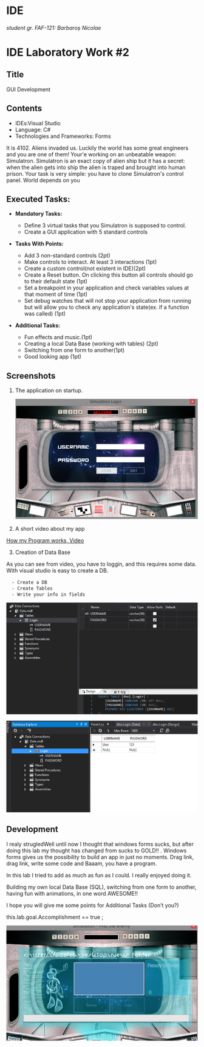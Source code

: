# IDE
###### student gr. FAF-121: Barbaroș Nicolae
# IDE Laboratory Work #2

## Title

GUI Development

## Contents

  - IDEs:Visual Studio
  - Language: C#
  - Technologies and Frameworks: Forms

  It is 4102. Aliens invaded us. Luckily the world has some great engineers and you are one of them! Your'e working on an unbeatable weapon: Simulatron. Simulatron is an exact copy of alien ship but it has a secret: when the alien gets into ship the alien is traped and brought into human prison. Your task is very simple: you have to clone Simulatron's control panel. World depends on you

## Executed Tasks:
  - **Mandatory Tasks:**
    - Define 3 virtual tasks that you Simulatron is supposed to control.
    - Create a GUI application with 5 standard controls
  - **Tasks With Points:**
    - Add 3 non-standard controls (2pt)
    - Make controls to interact. At least 3 interactions (1pt)
    - Create a custom control(not existent in IDE)(2pt)
    - Create a Reset button. On clicking this button all controls should go to their default state (1pt)
    - Set a breakpoint in your application and check variables values at that moment of time (1pt)
    - Set debug watches that will not stop your application from running but will allow you to check any application's state(ex. if a function was called) (1pt)

  - **Additional Tasks:**
    - Fun effects and music.(1pt)
    - Creating a local Data Base (working with tables) (2pt)
    - Switching from one form to another(1pt)
    - Good looking app (1pt)


## Screenshots

1. The application on startup.

    ![Screenshot1](https://raw.githubusercontent.com/TUM-FAF/FAF-121-Barbaros-Nicolae/master/IDE/Lab%232/LOGINApp/onStart.png)

2. A short video about my app
  
  [How my Program works, Video](https://www.youtube.com/watch?v=oFf6w1Hj_OE&feature=youtu.be)

3. Creation of Data Base

As you can see from video, you have to loggin, and this requires some data. With visual studio is easy to create a DB.

      - Create a DB
      - Create Tables
      - Write your info in fields

 ![Screenshot2](https://raw.githubusercontent.com/TUM-FAF/FAF-121-Barbaros-Nicolae/master/IDE/Lab%232/LOGINApp/DataBase.png)

 ![Screenshot3](https://raw.githubusercontent.com/TUM-FAF/FAF-121-Barbaros-Nicolae/master/IDE/Lab%232/LOGINApp/DataBaseTable.png)

## Development
 
I realy strugledWell until now I thought that windows forms sucks, but after doing this lab my thought has changed from sucks to GOLD!! . Windows forms gives us the possibility to build an app in just no moments. Drag link, drag link, write some code and Baaam, you have a program.

In this lab I tried to add as much as fun as I could. I really enjoyed doing it.

Building my own local Data Base (SQL), switching from one form to another, having fun with animations, in one word AWESOME!!

I hope you will give me some points for Additional Tasks (Don’t you?)

this.lab.goal.Accomplishment  == true ;


![Screenshot4](https://raw.githubusercontent.com/TUM-FAF/FAF-121-Barbaros-Nicolae/master/IDE/Lab%232/LOGINApp/inApp.png)



